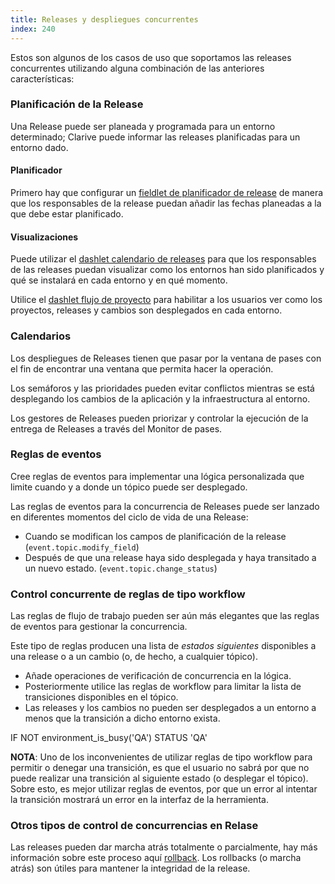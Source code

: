 ```yaml
---
title: Releases y despliegues concurrentes
index: 240
---
```


Estos son algunos de los casos de uso que soportamos las releases concurrentes
utilizando alguna combinación de las anteriores características:

### Planificación de la Release

Una Release puede ser planeada y programada para un entorno determinado;
Clarive puede informar las releases planificadas para un entorno dado.

#### Planificador

Primero hay que configurar un [fieldlet de planificador de
release](rules/palette/fieldlets/environment-planner) de manera que los
responsables de la release puedan añadir las fechas planeadas a la que debe
estar planificado.


#### Visualizaciones

Puede utilizar el [dashlet calendario de
releases](rules/palette/dashlets/calendar) para que los responsables de las
releases puedan visualizar como los entornos han sido planificados y qué se
instalará en cada entorno y en qué momento.

Utilice el [dashlet flujo de proyecto](rules/palette/dashlets/pipeline-project) para
habilitar a los usuarios ver como los proyectos, releases y cambios son
desplegados en cada entorno.

### Calendarios

Los despliegues de Releases tienen que pasar por la ventana de pases con el fin
de encontrar una ventana que permita hacer la operación.

Los semáforos y las prioridades pueden evitar conflictos mientras se está
desplegando los cambios de la aplicación y la infraestructura al entorno.

Los gestores de Releases pueden priorizar y controlar la ejecución de la
entrega de Releases a través del Monitor de pases.

### Reglas de eventos

Cree reglas de eventos para implementar una lógica personalizada que limite
cuando y a donde un tópico puede ser desplegado.

Las reglas de eventos para la concurrencia de Releases puede ser lanzado en
diferentes momentos del ciclo de vida de una Release:

- Cuando se modifican los campos de planificación de la release
  (`event.topic.modify_field`)
- Después de que una release haya sido desplegada y haya transitado a un nuevo
  estado. (`event.topic.change_status`)

### Control concurrente de reglas de tipo workflow


Las reglas de flujo de trabajo pueden ser aún más elegantes que las reglas de
eventos para gestionar la concurrencia.

Este tipo de reglas producen una lista de *estados siguientes* disponibles a
una release o a un cambio (o, de hecho, a cualquier tópico).

- Añade operaciones de verificación de concurrencia en la lógica.
- Posteriormente utilice las reglas de workflow para limitar la lista de
  transiciones disponibles en el tópico.
- Las releases y los cambios no pueden ser desplegados a un entorno a menos que
  la transición a dicho entorno exista.

IF NOT environment_is_busy('QA') STATUS 'QA'

**NOTA**: Uno de los inconvenientes de utilizar reglas de tipo workflow para
permitir o denegar una transición, es que el usuario no sabrá por que no puede
realizar una transición al siguiente estado (o desplegar el tópico). Sobre
esto, es mejor utilizar reglas de eventos, por que un error al intentar la
transición mostrará un error en la interfaz de la herramienta.

### Otros tipos de control de concurrencias en Relase

Las releases pueden dar marcha atrás totalmente o parcialmente, hay más
información sobre este proceso aquí [rollback](guide/rollback). Los rollbacks
(o marcha atrás) son útiles para mantener la integridad de la release.

